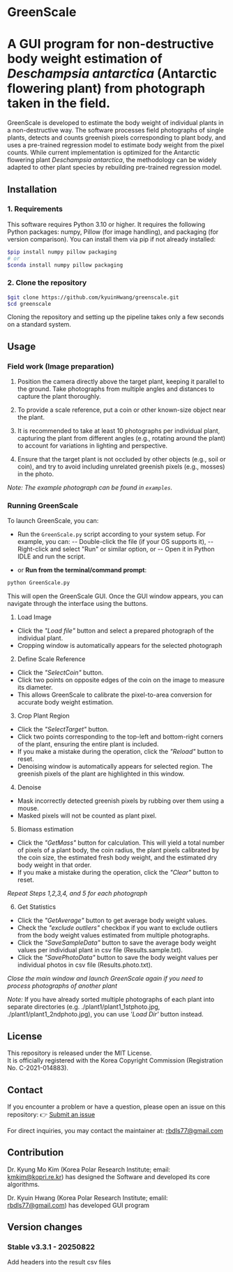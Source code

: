 # GreenScale
# A GUI program for non-destructive body weight estimation of *Deschampsia antarctica* (Antarctic flowering plant) from photograph taken in the field.

GreenScale is developed to estimate the body weight of individual plants in a non-destructive way. 
The software processes field photographs of single plants, detects and counts greenish pixels corresponding to plant body, and uses a pre-trained regression model to estimate body weight from the pixel counts.
While current implementation is optimized for the Antarctic flowering plant *Deschampsia antarctica*, the methodology can be widely adapted to other plant species by rebuilding pre-trained regression model.

## Installation
### 1. Requirements
This software requires Python 3.10 or higher.
It requires the following Python packages: numpy, Pillow (for image handling), and packaging (for version comparison). You can install them via pip if not already installed:

```bash
$pip install numpy pillow packaging
# or
$conda install numpy pillow packaging
```

### 2. Clone the repository

```bash
$git clone https://github.com/kyuinHwang/greenscale.git
$cd greenscale
```

Cloning the repository and setting up the pipeline takes only a few seconds on a standard system.

## Usage
### Field work (Image preparation)

1. Position the camera directly above the target plant, keeping it parallel to the ground. Take photographs from multiple angles and distances to capture the plant thoroughly.

2. To provide a scale reference, put a coin or other known-size object near the plant.

3. It is recommended to take at least 10 photographs per individual plant, capturing the plant from different angles (e.g., rotating around the plant) to account for variations in lighting and perspective.

4. Ensure that the target plant is not occluded by other objects (e.g., soil or coin), and try to avoid including unrelated greenish pixels (e.g., mosses) in the photo.

*Note: The example photograph can be found in `examples`.*

### Running GreenScale
To launch GreenScale, you can:
- Run the `GreenScale.py` script according to your system setup. For example, you can:
-- Double-click the file (if your OS supports it),
-- Right-click and select "Run" or similar option, or
-- Open it in Python IDLE and run the script.

- or **Run from the terminal/command prompt**:

``` bash
python GreenScale.py
```

This will open the GreenScale GUI. Once the GUI window appears, you can navigate through the interface using the buttons.

1. Load Image

- Click the *"Load file"* button and select a prepared photograph of the individual plant.
- Cropping window is automatically appears for the selected photograph

2. Define Scale Reference

- Click the *"SelectCoin"* button.
- Click two points on opposite edges of the coin on the image to measure its diameter.
- This allows GreenScale to calibrate the pixel-to-area conversion for accurate body weight estimation.

3. Crop Plant Region

- Click the *"SelectTarget"* button.
- Click two points corresponding to the top-left and bottom-right corners of the plant, ensuring the entire plant is included.
- If you make a mistake during the operation, click the *"Reload"* button to reset.
- Denoising window is automatically appears for selected region. The greenish pixels of the plant are highlighted in this window.

4. Denoise

- Mask incorrectly detected greenish pixels by rubbing over them using a mouse.
- Masked pixels will not be counted as plant pixel.

5. Biomass estimation

- Click the *"GetMass"* button for calculation. This will yield a total number of pixels of a plant body, the coin radius, the plant pixels calibrated by the coin size, the estimated fresh body weight, and the estimated dry body weight in that order.
- If you make a mistake during the operation, click the *"Clear"* button to reset.

*Repeat Steps 1,2,3,4, and 5 for each photograph*

6. Get Statistics

- Click the *"GetAverage"* button to get average body weight values.
- Check the *"exclude outliers"* checkbox if you want to exclude outliers from the body weight values estimated from multiple photographs.
- Click the *"SaveSampleData"* button to save the average body weight values per individual plant in csv file (Results.sample.txt).
- Click the *"SavePhotoData"* button to save the body weight values per individual photos in csv file (Results.photo.txt).

*Close the main window and launch GreenScale again if you need to process photographs of another plant*

*Note:* If you have already sorted multiple photographs of each plant into separate directories (e.g. ./plant1/plant1_1stphoto.jpg, ./plant1/plant1_2ndphoto.jpg), you can use *'Load Dir'* button instead.

## License

This repository is released under the MIT License.  
It is officially registered with the Korea Copyright Commission (Registration No. C-2021-014883).

## Contact
If you encounter a problem or have a question, please open an issue on this repository:
👉 [Submit an issue](https://github.com/kyuinHwang/greenscale/issues)

For direct inquiries, you may contact the maintainer at: rbdls77@gmail.com

## Contribution

Dr. Kyung Mo Kim (Korea Polar Research Institute; email: kmkim@kopri.re.kr) has designed the Software and developed its core algorithms.

Dr. Kyuin Hwang (Korea Polar Research Institute; emalil: rbdls77@gmail.com) has developed GUI program


## Version changes
### Stable v3.3.1 - 20250822
Add headers into the result csv files

